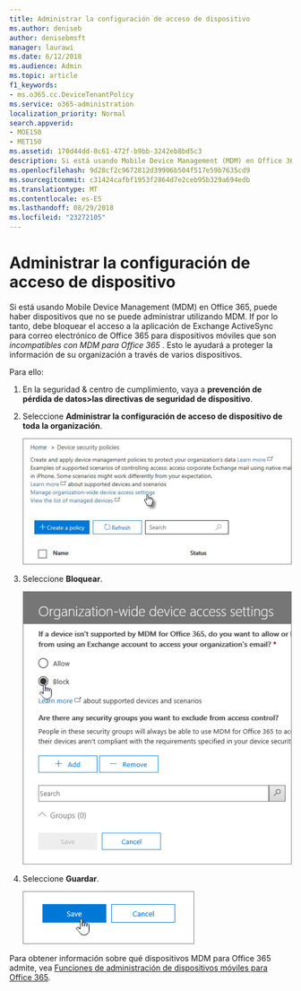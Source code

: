 ```yaml
---
title: Administrar la configuración de acceso de dispositivo
ms.author: deniseb
author: denisebmsft
manager: laurawi
ms.date: 6/12/2018
ms.audience: Admin
ms.topic: article
f1_keywords:
- ms.o365.cc.DeviceTenantPolicy
ms.service: o365-administration
localization_priority: Normal
search.appverid:
- MOE150
- MET150
ms.assetid: 170d44dd-0c61-472f-b9bb-3242eb8bd5c3
description: Si está usando Mobile Device Management (MDM) en Office 365, puede haber dispositivos que no se puede administrar utilizando MDM. If por lo tanto, debe bloquear el acceso a la aplicación de Exchange ActiveSync para correo electrónico de Office 365 para dispositivos móviles que no son compatibles con MDM para Office 365. Esto le ayudará a proteger la información de su organización a través de varios dispositivos.
ms.openlocfilehash: 9d28cf2c9672812d39906b504f517e59b7635cd9
ms.sourcegitcommit: c31424cafbf1953f2864d7e2ceb95b329a694edb
ms.translationtype: MT
ms.contentlocale: es-ES
ms.lasthandoff: 08/29/2018
ms.locfileid: "23272105"
---
```

# <a name="manage-device-access-settings"></a>Administrar la configuración de acceso de dispositivo

Si está usando Mobile Device Management (MDM) en Office 365, puede haber dispositivos que no se puede administrar utilizando MDM. If por lo tanto, debe bloquear el acceso a la aplicación de Exchange ActiveSync para correo electrónico de Office 365 para dispositivos móviles que son *incompatibles con MDM para Office 365* . Esto le ayudará a proteger la información de su organización a través de varios dispositivos. 
  
Para ello:
  
1. En la seguridad &amp; centro de cumplimiento, vaya a **prevención de pérdida de datos\>las directivas de seguridad de dispositivo**.
    
2. Seleccione **Administrar la configuración de acceso de dispositivo de toda la organización**.
    
    ![Ir al centro de cumplimiento de normas \> dispositivos y haga clic en vincula la configuración de acceso del dispositivo de administrar.](media/b9f4da3c-dfa5-4913-8482-42a077cb4f56.png)
  
3. Seleccione **Bloquear**. 
    
    ![Administrar el acceso de dispositivo - selección de bloque](media/02a3dc32-2b4f-4bde-9f79-45dcb0694141.png)
  
4. Seleccione **Guardar**.
    
    ![El botón Guardar en el panel de acceso de dispositivo de administrar](media/ed398c5d-3845-4c64-a9e5-a3f4577f9857.png)
  
Para obtener información sobre qué dispositivos MDM para Office 365 admite, vea [Funciones de administración de dispositivos móviles para Office 365](capabilities-of-mobile-device-management.md).
  

